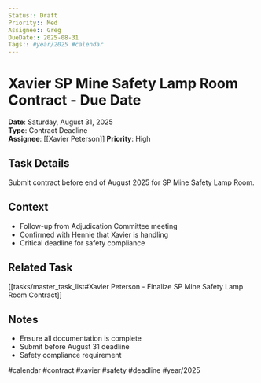 ```yaml
---
Status:: Draft
Priority:: Med
Assignee:: Greg
DueDate:: 2025-08-31
Tags:: #year/2025 #calendar
---
```


# Xavier SP Mine Safety Lamp Room Contract - Due Date

**Date**: Saturday, August 31, 2025  
**Type**: Contract Deadline  
**Assignee**: [[Xavier Peterson]]
**Priority**: High

## Task Details
Submit contract before end of August 2025 for SP Mine Safety Lamp Room.

## Context
- Follow-up from Adjudication Committee meeting
- Confirmed with Hennie that Xavier is handling
- Critical deadline for safety compliance

## Related Task
[[tasks/master_task_list#Xavier Peterson - Finalize SP Mine Safety Lamp Room Contract]]

## Notes
- Ensure all documentation is complete
- Submit before August 31 deadline
- Safety compliance requirement

#calendar #contract #xavier #safety #deadline #year/2025